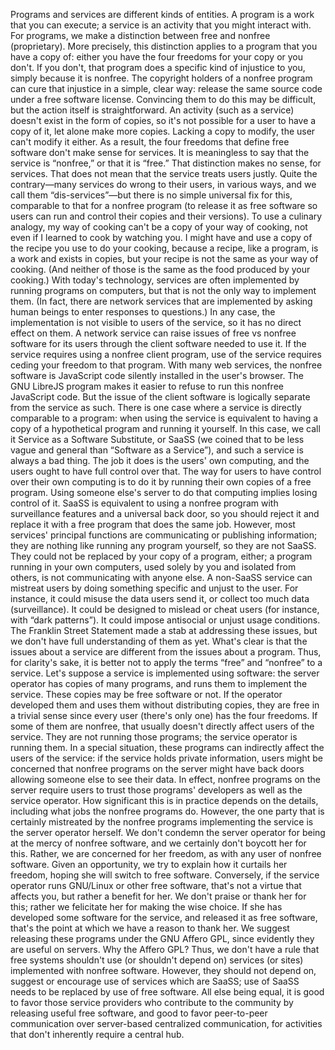 Programs and services are different kinds of entities. A program is a work that you can execute; a service is an activity that you might interact with. For programs, we make a distinction between free and nonfree (proprietary). More precisely, this distinction applies to a program that you have a copy of: either you have the four freedoms for your copy or you don't. If you don't, that program does a specific kind of injustice to you, simply because it is nonfree. The copyright holders of a nonfree program can cure that injustice in a simple, clear way: release the same source code under a free software license. Convincing them to do this may be difficult, but the action itself is straightforward. An activity (such as a service) doesn't exist in the form of copies, so it's not possible for a user to have a copy of it, let alone make more copies. Lacking a copy to modify, the user can't modify it either. As a result, the four freedoms that define free software don't make sense for services. It is meaningless to say that the service is “nonfree,” or that it is “free.” That distinction makes no sense, for services. That does not mean that the service treats users justly. Quite the contrary—many services do wrong to their users, in various ways, and we call them “dis-services”—but there is no simple universal fix for this, comparable to that for a nonfree program (to release it as free software so users can run and control their copies and their versions). To use a culinary analogy, my way of cooking can't be a copy of your way of cooking, not even if I learned to cook by watching you. I might have and use a copy of the recipe you use to do your cooking, because a recipe, like a program, is a work and exists in copies, but your recipe is not the same as your way of cooking. (And neither of those is the same as the food produced by your cooking.) With today's technology, services are often implemented by running programs on computers, but that is not the only way to implement them. (In fact, there are network services that are implemented by asking human beings to enter responses to questions.) In any case, the implementation is not visible to users of the service, so it has no direct effect on them. A network service can raise issues of free vs nonfree software for its users through the client software needed to use it. If the service requires using a nonfree client program, use of the service requires ceding your freedom to that program. With many web services, the nonfree software is JavaScript code silently installed in the user's browser. The GNU LibreJS program makes it easier to refuse to run this nonfree JavaScript code. But the issue of the client software is logically separate from the service as such. There is one case where a service is directly comparable to a program: when using the service is equivalent to having a copy of a hypothetical program and running it yourself. In this case, we call it Service as a Software Substitute, or SaaSS (we coined that to be less vague and general than “Software as a Service”), and such a service is always a bad thing. The job it does is the users' own computing, and the users ought to have full control over that. The way for users to have control over their own computing is to do it by running their own copies of a free program. Using someone else's server to do that computing implies losing control of it. SaaSS is equivalent to using a nonfree program with surveillance features and a universal back door, so you should reject it and replace it with a free program that does the same job. However, most services' principal functions are communicating or publishing information; they are nothing like running any program yourself, so they are not SaaSS. They could not be replaced by your copy of a program, either; a program running in your own computers, used solely by you and isolated from others, is not communicating with anyone else. A non-SaaSS service can mistreat users by doing something specific and unjust to the user. For instance, it could misuse the data users send it, or collect too much data (surveillance). It could be designed to mislead or cheat users (for instance, with “dark patterns”). It could impose antisocial or unjust usage conditions. The Franklin Street Statement made a stab at addressing these issues, but we don't have full understanding of them as yet. What's clear is that the issues about a service are different from the issues about a program. Thus, for clarity's sake, it is better not to apply the terms “free” and “nonfree” to a service. Let's suppose a service is implemented using software: the server operator has copies of many programs, and runs them to implement the service. These copies may be free software or not. If the operator developed them and uses them without distributing copies, they are free in a trivial sense since every user (there's only one) has the four freedoms. If some of them are nonfree, that usually doesn't directly affect users of the service. They are not running those programs; the service operator is running them. In a special situation, these programs can indirectly affect the users of the service: if the service holds private information, users might be concerned that nonfree programs on the server might have back doors allowing someone else to see their data. In effect, nonfree programs on the server require users to trust those programs' developers as well as the service operator. How significant this is in practice depends on the details, including what jobs the nonfree programs do. However, the one party that is certainly mistreated by the nonfree programs implementing the service is the server operator herself. We don't condemn the server operator for being at the mercy of nonfree software, and we certainly don't boycott her for this. Rather, we are concerned for her freedom, as with any user of nonfree software. Given an opportunity, we try to explain how it curtails her freedom, hoping she will switch to free software. Conversely, if the service operator runs GNU/Linux or other free software, that's not a virtue that affects you, but rather a benefit for her. We don't praise or thank her for this; rather we felicitate her for making the wise choice. If she has developed some software for the service, and released it as free software, that's the point at which we have a reason to thank her. We suggest releasing these programs under the GNU Affero GPL, since evidently they are useful on servers. Why the Affero GPL? Thus, we don't have a rule that free systems shouldn't use (or shouldn't depend on) services (or sites) implemented with nonfree software. However, they should not depend on, suggest or encourage use of services which are SaaSS; use of SaaSS needs to be replaced by use of free software. All else being equal, it is good to favor those service providers who contribute to the community by releasing useful free software, and good to favor peer-to-peer communication over server-based centralized communication, for activities that don't inherently require a central hub.